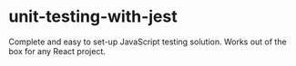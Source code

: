 # unit-testing-with-jest
Complete and easy to set-up JavaScript testing solution. Works out of the box for any React project.
